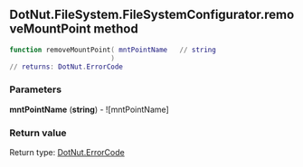 ## DotNut.FileSystem.FileSystemConfigurator.removeMountPoint method


```lua
function removeMountPoint( mntPointName   // string
                         )
// returns: DotNut.ErrorCode
```


### Parameters

**mntPointName** (**string**) - ![mntPointName]

### Return value

Return type: [DotNut.ErrorCode](../../../DotNut/ErrorCode.md)

